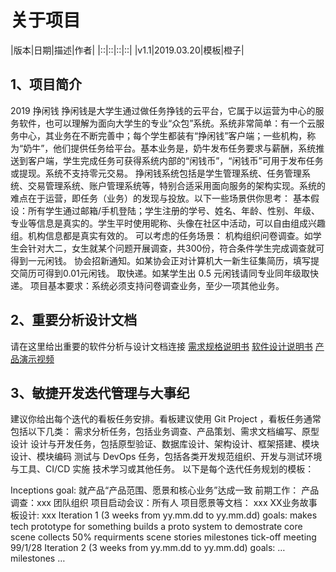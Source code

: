 # 关于项目
|版本|日期|描述|作者|
|::|::|::|::|
|v1.1|2019.03.20|模板|橙子|
## 1、项目简介
2019 挣闲钱
挣闲钱是大学生通过做任务挣钱的云平台，它属于以运营为中心的服务软件，也可以理解为面向大学生的专业“众包”系统。系统非常简单：有一个云服务中心，其业务在不断完善中；每个学生都装有“挣闲钱”客户端；一些机构，称为“奶牛”，他们提供任务给平台。基本业务是，奶牛发布任务要求与薪酬，系统推送到客户端，学生完成任务可获得系统内部的“闲钱币”，“闲钱币”可用于发布任务或提现。系统不支持零元交易。
挣闲钱系统包括是学生管理系统、任务管理系统、交易管理系统、账户管理系统等，特别合适采用面向服务的架构实现。系统的难点在于运营，即任务（业务）的发现与投放。以下一些场景供你思考：
基本假设：所有学生通过邮箱/手机登陆；学生注册的学号、姓名、年龄、性别、年级、专业等信息是真实的。学生平时使用昵称、头像在社区中活动，可以自由组成兴趣组。机构信息都是真实有效的。
可以考虑的任务场景： 
机构组织问卷调查。如学生会针对大二，女生就某个问题开展调查，共300份，符合条件学生完成调查就可得到一元闲钱。
协会招新通知。如某协会正对计算机大一新生征集简历，填写提交简历可得到0.01元闲钱。
取快递。如某学生出 0.5 元闲钱请同专业同年级取快递。
项目基本要求：系统必须支持问卷调查业务，至少一项其他业务。

## 2、重要分析设计文档
请在这里给出重要的软件分析与设计文档连接
[需求规格说明书]()
[软件设计说明书]()
[产品演示视频]()

## 3、敏捷开发迭代管理与大事纪
建议你给出每个迭代的看板任务安排。看板建议使用 Git Project ，看板任务通常包括以下几类：
需求分析任务，包括业务调查、产品策划、需求文档编写、原型设计
设计与开发任务，包括原型验证、数据库设计、架构设计、框架搭建、模块设计、模块编码
测试与 DevOps 任务，包括各类开发规范组织、开发与测试环境与工具、CI/CD 实施
技术学习或其他任务。
以下是每个迭代任务规划的模板：

Inceptions 
goal: 就产品“产品范围、愿景和核心业务”达成一致
前期工作： 
产品调查：xxx
团队组织
项目启动会议：所有人
项目愿景等文档： xxx
XX业务故事板设计: xxx
Iteration 1 (3 weeks from yy.mm.dd to yy.mm.dd) 
goals: 
makes tech prototype for something
builds a proto system to demostrate core scene
collects 50% requirments scene stories
milestones 
tick-off meeting 99/1/28
Iteration 2 (3 weeks from yy.mm.dd to yy.mm.dd) 
goals: 
…
milestones 
…


